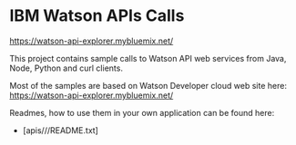 # IBM Watson APIs Calls

https://watson-api-explorer.mybluemix.net/

This project contains sample calls to Watson API web services from Java, Node, Python and curl clients.

Most of the samples are based on Watson Developer cloud web site here: https://watson-api-explorer.mybluemix.net/

Readmes, how to use them in your own application can be found here:

* [apis/<watson-api-folder>/<client-type-folder>/README.txt]
